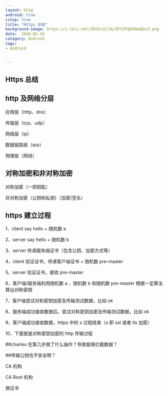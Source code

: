 ```yaml
---
layout: blog 
android: true 
istop: true
title: "Https 总结" 
background-image: https://i.loli.net/2019/12/16/DFt2Pq65RkmEbv3.png
date:  2020-02-18
category: Android
tags: 
- Android


---
```


## Https 总结

## http 及网络分层

应用层（http、dns）

传输层（tcp、udp）

网络层（ip）

数据链路层（arp）

物理层（网线）

## 对称加密和非对称加密

对称加密（一把钥匙）

非对称加密（公钥和私钥）（加密/签名）

## https 建立过程

1、client say hello + 随机数 a

2、server say hello + 随机数 b

3、server 传递服务端证书（包含公钥、加密方式等）

4、client 验证证书，传递客户端证书 + 随机数 pre-master

5、server 验证证书，接收 pre-master

6、客户端/服务端利用随机数 a 、随机数 b 和随机数 pre-master 根据一定算法算出对称密钥

7、客户端尝试对称密钥加密及传输测试数据，比如 ok

8、服务端成功接收数据后，尝试对称密钥加密及传输测试数据，比如 ok

9、客户端成功接收数据，https 中的 s 过程结束（s 即 ssl 或者 tls 加密）

10、下面就是对称密钥加密的 http 传输过程

##charles 在第几步做了什么操作？导致能够拦截数据？



##传输公钥也不安全啊？

CA 机构

CA Root 机构

根证书